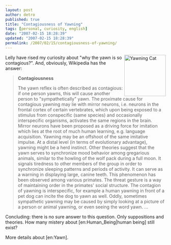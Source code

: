 ```yaml
---
layout: post
author: detro
published: true
title: "Contagiousness of Yawning"
tags: [personal, curiosity, english]
date: "2007-02-15 18:28:39"
updated: "2007-02-15 18:28:39"
permalink: /2007/02/15/contagiousness-of-yawning/
---
```


<img src="http://upload.wikimedia.org/wikipedia/commons/thumb/c/ce/Catyawn.jpg/180px-Catyawn.jpg" alt="Yawning Cat" align="right" width="130" />
Lelly have rised my curiosity about "why the yawn is so contagious?". And, obviously, Wikipedia has the answer:
<blockquote>
<strong>Contagiousness</strong>

The yawn reflex is often described as contagious: if one person yawns, this will cause another person to "sympathetically" yawn. The proximate cause for contagious yawning may lie with mirror neurons, i.e. neurons in the frontal cortex of certain vertebrates, which upon being exposed to a stimulus from conspecific (same species) and occasionally interspecific organisms, activates the same regions in the brain. Mirror neurons have been proposed as a driving force for imitation which lies at the root of much human learning, e.g. language acquisition. Yawning may be an offshoot of the same imitative impulse. At a distal level (in terms of evolutionary advantage), yawning might be a herd instinct. Other theories suggest that the yawn serves to synchronize mood behavior among gregarious animals, similar to the howling of the wolf pack during a full moon. It signals tiredness to other members of the group in order to synchronize sleeping patterns and periods of activity. It can serve as a warning in displaying large, canine teeth. This phenomenon has been observed among various primates. The threat gesture is a way of maintaining order in the primates' social structure. The contagion of yawning is interspecific, for example a human yawning in front of a pet dog can incite the dog to yawn as well. Oddly, sometimes sympathetic yawning may be caused by simply looking at a picture of a person or animal yawning, or even seeing the word yawn.
...
</blockquote>

Concluding: there is no sure answer to this question. Only suppositions and theories.
How many mistery about [en:Human_Being|human being] still exist? 

More details about [en:Yawn].
